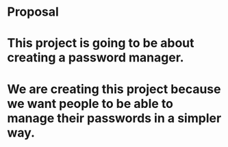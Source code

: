 # Proposal
# This project is going to be about creating a password manager.
# We are creating this project because we want people to be able to manage their passwords in a simpler way.